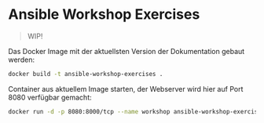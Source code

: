 # Ansible Workshop Exercises

> WIP!

Das Docker Image mit der aktuellsten Version der Dokumentation gebaut werden:
```bash
docker build -t ansible-workshop-exercises .
```

Container aus aktuellem Image starten, der Webserver wird hier auf Port 8080 verfügbar gemacht:
```bash
docker run -d -p 8080:8000/tcp --name workshop ansible-workshop-exercises
```
